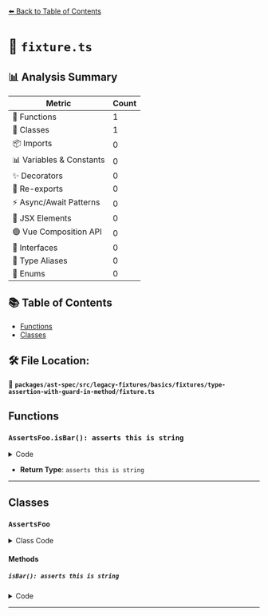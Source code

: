 [⬅️ Back to Table of Contents](../../../../../../../index.md)

# 📄 `fixture.ts`

## 📊 Analysis Summary

| Metric | Count |
|--------|-------|
| 🔧 Functions | 1 |
| 🧱 Classes | 1 |
| 📦 Imports | 0 |
| 📊 Variables & Constants | 0 |
| ✨ Decorators | 0 |
| 🔄 Re-exports | 0 |
| ⚡ Async/Await Patterns | 0 |
| 💠 JSX Elements | 0 |
| 🟢 Vue Composition API | 0 |
| 📐 Interfaces | 0 |
| 📑 Type Aliases | 0 |
| 🎯 Enums | 0 |

## 📚 Table of Contents

- [Functions](#functions)
- [Classes](#classes)

## 🛠️ File Location:
📂 **`packages/ast-spec/src/legacy-fixtures/basics/fixtures/type-assertion-with-guard-in-method/fixture.ts`**

## Functions

### `AssertsFoo.isBar(): asserts this is string`

<details><summary>Code</summary>

```ts
isBar(): asserts this is string {
    return;
  }
```
</details>

- **Return Type**: `asserts this is string`

---

## Classes

### `AssertsFoo`

<details><summary>Class Code</summary>

```ts
class AssertsFoo {
  isBar(): asserts this is string {
    return;
  }
  isBaz = (): asserts this is string => {
    return;
  };
}
```
</details>

#### Methods

##### `isBar(): asserts this is string`

<details><summary>Code</summary>

```ts
isBar(): asserts this is string {
    return;
  }
```
</details>


---